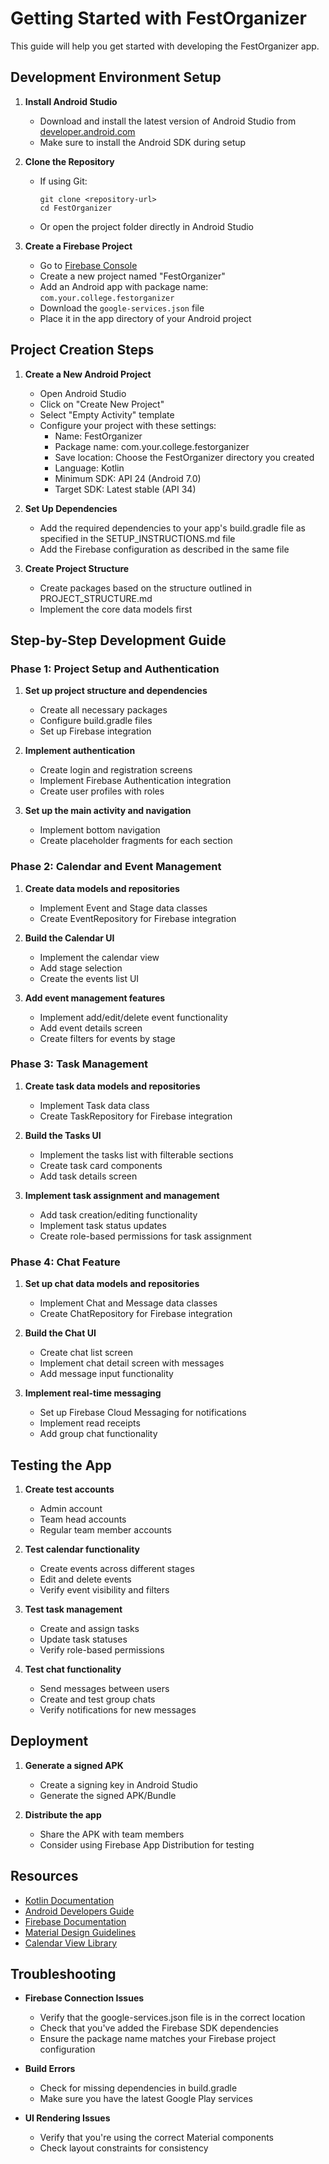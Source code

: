 # Getting Started with FestOrganizer

This guide will help you get started with developing the FestOrganizer app.

## Development Environment Setup

1. **Install Android Studio**
   - Download and install the latest version of Android Studio from [developer.android.com](https://developer.android.com/studio)
   - Make sure to install the Android SDK during setup

2. **Clone the Repository**
   - If using Git:
     ```
     git clone <repository-url>
     cd FestOrganizer
     ```
   - Or open the project folder directly in Android Studio

3. **Create a Firebase Project**
   - Go to [Firebase Console](https://console.firebase.google.com/)
   - Create a new project named "FestOrganizer"
   - Add an Android app with package name: `com.your.college.festorganizer`
   - Download the `google-services.json` file
   - Place it in the app directory of your Android project

## Project Creation Steps

1. **Create a New Android Project**
   - Open Android Studio
   - Click on "Create New Project"
   - Select "Empty Activity" template
   - Configure your project with these settings:
     - Name: FestOrganizer
     - Package name: com.your.college.festorganizer
     - Save location: Choose the FestOrganizer directory you created
     - Language: Kotlin
     - Minimum SDK: API 24 (Android 7.0)
     - Target SDK: Latest stable (API 34)

2. **Set Up Dependencies**
   - Add the required dependencies to your app's build.gradle file as specified in the SETUP_INSTRUCTIONS.md file
   - Add the Firebase configuration as described in the same file

3. **Create Project Structure**
   - Create packages based on the structure outlined in PROJECT_STRUCTURE.md
   - Implement the core data models first

## Step-by-Step Development Guide

### Phase 1: Project Setup and Authentication

1. **Set up project structure and dependencies**
   - Create all necessary packages
   - Configure build.gradle files
   - Set up Firebase integration

2. **Implement authentication**
   - Create login and registration screens
   - Implement Firebase Authentication integration
   - Create user profiles with roles

3. **Set up the main activity and navigation**
   - Implement bottom navigation
   - Create placeholder fragments for each section

### Phase 2: Calendar and Event Management

1. **Create data models and repositories**
   - Implement Event and Stage data classes
   - Create EventRepository for Firebase integration

2. **Build the Calendar UI**
   - Implement the calendar view
   - Add stage selection
   - Create the events list UI

3. **Add event management features**
   - Implement add/edit/delete event functionality
   - Add event details screen
   - Create filters for events by stage

### Phase 3: Task Management

1. **Create task data models and repositories**
   - Implement Task data class
   - Create TaskRepository for Firebase integration

2. **Build the Tasks UI**
   - Implement the tasks list with filterable sections
   - Create task card components
   - Add task details screen

3. **Implement task assignment and management**
   - Add task creation/editing functionality
   - Implement task status updates
   - Create role-based permissions for task assignment

### Phase 4: Chat Feature

1. **Set up chat data models and repositories**
   - Implement Chat and Message data classes
   - Create ChatRepository for Firebase integration

2. **Build the Chat UI**
   - Create chat list screen
   - Implement chat detail screen with messages
   - Add message input functionality

3. **Implement real-time messaging**
   - Set up Firebase Cloud Messaging for notifications
   - Implement read receipts
   - Add group chat functionality

## Testing the App

1. **Create test accounts**
   - Admin account
   - Team head accounts
   - Regular team member accounts

2. **Test calendar functionality**
   - Create events across different stages
   - Edit and delete events
   - Verify event visibility and filters

3. **Test task management**
   - Create and assign tasks
   - Update task statuses
   - Verify role-based permissions

4. **Test chat functionality**
   - Send messages between users
   - Create and test group chats
   - Verify notifications for new messages

## Deployment

1. **Generate a signed APK**
   - Create a signing key in Android Studio
   - Generate the signed APK/Bundle

2. **Distribute the app**
   - Share the APK with team members
   - Consider using Firebase App Distribution for testing

## Resources

- [Kotlin Documentation](https://kotlinlang.org/docs/home.html)
- [Android Developers Guide](https://developer.android.com/guide)
- [Firebase Documentation](https://firebase.google.com/docs)
- [Material Design Guidelines](https://material.io/design)
- [Calendar View Library](https://github.com/kizitonwose/CalendarView)

## Troubleshooting

- **Firebase Connection Issues**
  - Verify that the google-services.json file is in the correct location
  - Check that you've added the Firebase SDK dependencies
  - Ensure the package name matches your Firebase project configuration

- **Build Errors**
  - Check for missing dependencies in build.gradle
  - Make sure you have the latest Google Play services

- **UI Rendering Issues**
  - Verify that you're using the correct Material components
  - Check layout constraints for consistency 